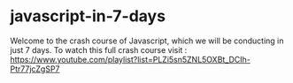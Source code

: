 # javascript-in-7-days
Welcome to the crash course of Javascript, which we will be conducting in just 7 days.
To watch this full crash course visit : https://www.youtube.com/playlist?list=PLZi5sn5ZNL5OXBt_DCIh-Ptr77jcZgSP7
